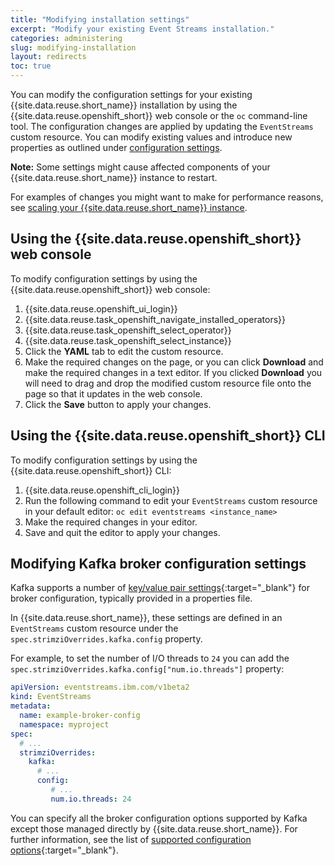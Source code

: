 ```yaml
---
title: "Modifying installation settings"
excerpt: "Modify your existing Event Streams installation."
categories: administering
slug: modifying-installation
layout: redirects
toc: true
---
```


You can modify the configuration settings for your existing {{site.data.reuse.short_name}} installation by using the {{site.data.reuse.openshift_short}} web console or the `oc` command-line tool. The configuration changes are applied by updating the `EventStreams` custom resource.
You can modify existing values and introduce new properties as outlined under [configuration settings](../../installing/configuring).

**Note:** Some settings might cause affected components of your {{site.data.reuse.short_name}} instance to restart.

For examples of changes you might want to make for performance reasons, see [scaling your {{site.data.reuse.short_name}} instance](../scaling/).

## Using the {{site.data.reuse.openshift_short}} web console

To modify configuration settings by using the {{site.data.reuse.openshift_short}} web console:
1. {{site.data.reuse.openshift_ui_login}}
2. {{site.data.reuse.task_openshift_navigate_installed_operators}}
3. {{site.data.reuse.task_openshift_select_operator}}
4. {{site.data.reuse.task_openshift_select_instance}}
5. Click the **YAML** tab to edit the custom resource.
6. Make the required changes on the page, or you can click **Download** and make the required changes in a text editor.
   If you clicked **Download** you will need to drag and drop the modified custom resource file onto the page so that it updates in the web console.
7. Click the **Save** button to apply your changes.


## Using the {{site.data.reuse.openshift_short}} CLI

To modify configuration settings by using the {{site.data.reuse.openshift_short}} CLI:
1. {{site.data.reuse.openshift_cli_login}}
2. Run the following command to edit your `EventStreams` custom resource in your default editor:
   `oc edit eventstreams <instance_name>`
3. Make the required changes in your editor.
4. Save and quit the editor to apply your changes.


## Modifying Kafka broker configuration settings

Kafka supports a number of [key/value pair settings](http://kafka.apache.org/documentation/#brokerconfigs){:target="_blank"} for broker configuration, typically provided in a properties file.

In {{site.data.reuse.short_name}}, these settings are defined in an `EventStreams` custom resource under the `spec.strimziOverrides.kafka.config` property.

For example, to set the number of I/O threads to `24` you can add the `spec.strimziOverrides.kafka.config["num.io.threads"]` property:

```yaml
apiVersion: eventstreams.ibm.com/v1beta2
kind: EventStreams
metadata:
  name: example-broker-config
  namespace: myproject
spec:
  # ...
  strimziOverrides:
    kafka:
      # ...
      config:
         # ...
         num.io.threads: 24
```

You can specify all the broker configuration options supported by Kafka except those managed directly by {{site.data.reuse.short_name}}. For further information, see the list of [supported configuration options](https://strimzi.io/docs/operators/latest/configuring.html#type-KafkaClusterSpec-reference){:target="_blank"}.
